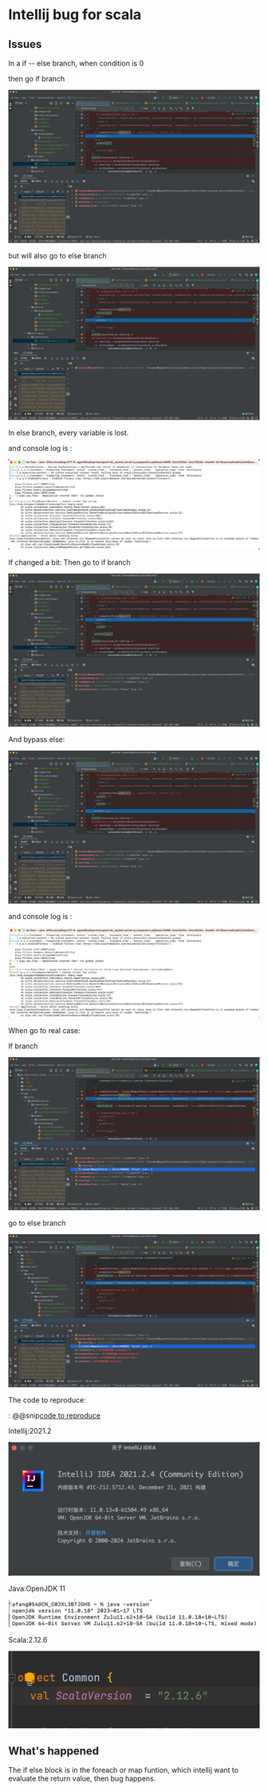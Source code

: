 # Intellij bug for scala  

## Issues

In a if -- else branch, when condition is 0 

then go if branch

![Go 0](./pic/image002.png)

but will also go to else branch 

![Branch else](./pic/image001.png)

In else branch, every variable is lost.

and console log is :

![log](./pic/image005.png)

If changed a bit:
Then go to if branch

![Branch if](./pic/image003.png)

And bypass else:

![By pass else](./pic/image004.png)

and console log is :

![log2](./pic/image006.png)


When go to real case:

If branch

![if branch](./pic/image008.png)

go to else branch

![Else branch](./pic/image007.png)


The code to reproduce:

: @@snip[code to reproduce](./code/DownloadService.scala)


Intellij:2021.2

![Intellij](./pic/image009.png)

Java:OpenJDK 11

![Java](./pic/image010.png)

Scala:2.12.6

![Scala](./pic/image011.png)


## What's happened

The if else block is in the foreach or map funtion, which intellij want to evaluate the return value, then bug happens.